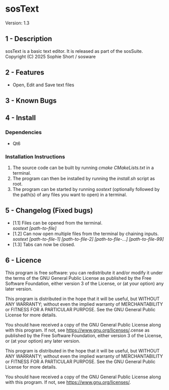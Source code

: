 # sosText
Version: 1.3

## 1 - Description
sosText is a basic text editor. It is released as part of the sosSuite.  
Copyright (C) 2025  Sophie Short / sosware

## 2 - Features
- Open, Edit and Save text files

## 3 - Known Bugs

## 4 - Install
### Dependencies
- Qt6

### Installation Instructions
1. The source code can be built by running *cmake CMakeLists.txt* in a terminal.
2. The program can then be installed by running the *install.sh* script as root.
3. The program can be started by running *sostext* (optionally followed by the path(s) of any files you want to open) in a terminal.

## 5 - Changelog (Fixed bugs)
- [1.1] Files can be opened from the terminal.  
*sostext [path-to-file]*
- [1.2] Can now open multiple files from the terminal by chaining inputs.  
*sostext [path-to-file-1] [path-to-file-2] [path-to-file-...] [path-to-file-99]*
- [1.3] Tabs can now be closed.

## 6 - Licence
This program is free software: you can redistribute it and/or modify
it under the terms of the GNU General Public License as published by
the Free Software Foundation, either version 3 of the License, or
(at your option) any later version.  

This program is distributed in the hope that it will be useful,
but WITHOUT ANY WARRANTY; without even the implied warranty of
MERCHANTABILITY or FITNESS FOR A PARTICULAR PURPOSE.  See the
GNU General Public License for more details.  

You should have received a copy of the GNU General Public License
along with this program.  If not, see <https://www.gnu.org/licenses/>.cense as published by
the Free Software Foundation, either version 3 of the License, or
(at your option) any later version.  

This program is distributed in the hope that it will be useful,
but WITHOUT ANY WARRANTY; without even the implied warranty of
MERCHANTABILITY or FITNESS FOR A PARTICULAR PURPOSE.  See the
GNU General Public License for more details.  

You should have received a copy of the GNU General Public License
along with this program.  If not, see <https://www.gnu.org/licenses/>.